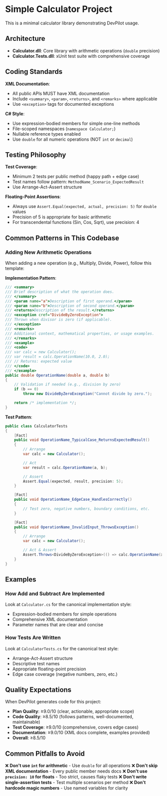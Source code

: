 # Simple Calculator Project

This is a minimal calculator library demonstrating DevPilot usage.

## Architecture

- **Calculator.dll**: Core library with arithmetic operations (`double` precision)
- **Calculator.Tests.dll**: xUnit test suite with comprehensive coverage

## Coding Standards

**XML Documentation**:
- All public APIs MUST have XML documentation
- Include `<summary>`, `<param>`, `<returns>`, and `<remarks>` where applicable
- Use `<exception>` tags for documented exceptions

**C# Style**:
- Use expression-bodied members for simple one-line methods
- File-scoped namespaces (`namespace Calculator;`)
- Nullable reference types enabled
- Use `double` for all numeric operations (NOT `int` or `decimal`)

## Testing Philosophy

**Test Coverage**:
- Minimum 2 tests per public method (happy path + edge case)
- Test names follow pattern: `MethodName_Scenario_ExpectedResult`
- Use Arrange-Act-Assert structure

**Floating-Point Assertions**:
- Always use `Assert.Equal(expected, actual, precision: 5)` for `double` values
- Precision of 5 is appropriate for basic arithmetic
- For transcendental functions (Sin, Cos, Sqrt), use precision: 4

## Common Patterns in This Codebase

### Adding New Arithmetic Operations

When adding a new operation (e.g., Multiply, Divide, Power), follow this template:

**Implementation Pattern**:
```csharp
/// <summary>
/// Brief description of what the operation does.
/// </summary>
/// <param name="a">Description of first operand.</param>
/// <param name="b">Description of second operand.</param>
/// <returns>Description of the result.</returns>
/// <exception cref="DivideByZeroException">
/// Thrown when divisor is zero (if applicable).
/// </exception>
/// <remarks>
/// Additional context, mathematical properties, or usage examples.
/// </remarks>
/// <example>
/// <code>
/// var calc = new Calculator();
/// var result = calc.OperationName(10.0, 2.0);
/// // Returns: expected value
/// </code>
/// </example>
public double OperationName(double a, double b)
{
    // Validation if needed (e.g., division by zero)
    if (b == 0)
        throw new DivideByZeroException("Cannot divide by zero.");

    return /* implementation */;
}
```

**Test Pattern**:
```csharp
public class CalculatorTests
{
    [Fact]
    public void OperationName_TypicalCase_ReturnsExpectedResult()
    {
        // Arrange
        var calc = new Calculator();

        // Act
        var result = calc.OperationName(a, b);

        // Assert
        Assert.Equal(expected, result, precision: 5);
    }

    [Fact]
    public void OperationName_EdgeCase_HandlesCorrectly()
    {
        // Test zero, negative numbers, boundary conditions, etc.
    }

    [Fact]
    public void OperationName_InvalidInput_ThrowsException()
    {
        // Arrange
        var calc = new Calculator();

        // Act & Assert
        Assert.Throws<DivideByZeroException>(() => calc.OperationName(x, y));
    }
}
```

## Examples

### How Add and Subtract Are Implemented

Look at `Calculator.cs` for the canonical implementation style:
- Expression-bodied members for simple operations
- Comprehensive XML documentation
- Parameter names that are clear and concise

### How Tests Are Written

Look at `CalculatorTests.cs` for the canonical test style:
- Arrange-Act-Assert structure
- Descriptive test names
- Appropriate floating-point precision
- Edge case coverage (negative numbers, zero, etc.)

## Quality Expectations

When DevPilot generates code for this project:
- **Plan Quality**: ≥9.0/10 (clear, actionable, appropriate scope)
- **Code Quality**: ≥8.5/10 (follows patterns, well-documented, maintainable)
- **Test Coverage**: ≥9.0/10 (comprehensive, covers edge cases)
- **Documentation**: ≥9.0/10 (XML docs complete, examples provided)
- **Overall**: ≥8.5/10

## Common Pitfalls to Avoid

❌ **Don't use `int` for arithmetic** - Use `double` for all operations
❌ **Don't skip XML documentation** - Every public member needs docs
❌ **Don't use `precision: 10` for floats** - Too strict, causes flaky tests
❌ **Don't write single-assertion tests** - Test multiple scenarios per method
❌ **Don't hardcode magic numbers** - Use named variables for clarity
